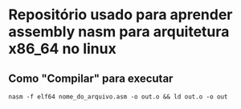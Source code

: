 # Repositório usado para aprender assembly nasm para arquitetura x86_64 no linux

## Como "Compilar" para executar
```
nasm -f elf64 nome_do_arquivo.asm -o out.o && ld out.o -o out
```
